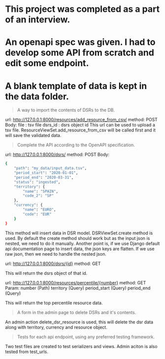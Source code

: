 
# This project was completed as a part of an interview.
# An openapi spec was given. I had to develop some API from scratch and edit some endpoint.
# A blank template of data is kept in the data folder.

> A way to import the contents of DSRs to the DB.

url: http://127.0.0.1:8000/resources/add_resource_from_csv/
method: POST
Body: 
	file : tsv file
	dsrs_id : dsrs object id
This url can be used to upload a tsv file. ResourceViewSet.add_resource_from_csv will be called first and it will save the validated data.

> Complete the API according to the OpenAPI specification.

url: http://127.0.0.1:8000/dsrs/
method: POST
Body:  
```sh
{
    "path": "my_data/input_data.tsv",
    "period_start": "2020-01-01",
    "period_end": "2020-03-31",
    "status": "ingested",
    "territory": {
        "name": "SPAIN",
        "code_2": "SP"
    },
    "currency": {
        "name": "EURO",
        "code": "EUR"
    }
}
```
This method will insert data in DSR model. DSRViewSet.create method is used. By default the create method should work but as the input json is nested, we need to
do it manually. Another point is, if we use Django default api documentation page to insert data, the json keys are flatten. If we use raw json, then we need to handle the nested json.  

url: http://127.0.0.1:8000/dsrs/{id}
method: GET

This will return the dsrs object of that id.
 
url: http://127.0.0.1:8000/resources/percentile/{number}
method: GET   
Param:
    number (Path)
    territory (Query)
    period_start (Query)
    period_end (Query)

This will return the top percentile resource data.

> A form in the admin page to delete DSRs and it's contents.

An admin action delete_dsr_resource is used, this will delete the dsr data along with territory, currency and resource object.

> Tests for each api endpoint, using any preferred testing framework.

Two test files are created to test serializers and views. Admin aciton is also tested from test_urls. 


